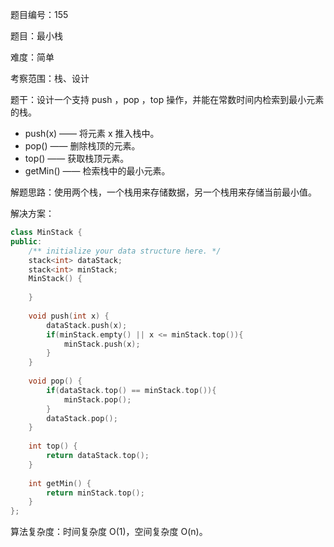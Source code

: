 题目编号：155

题目：最小栈

难度：简单

考察范围：栈、设计

题干：设计一个支持 push ，pop ，top 操作，并能在常数时间内检索到最小元素的栈。

- push(x) —— 将元素 x 推入栈中。
- pop() —— 删除栈顶的元素。
- top() —— 获取栈顶元素。
- getMin() —— 检索栈中的最小元素。

解题思路：使用两个栈，一个栈用来存储数据，另一个栈用来存储当前最小值。

解决方案：

```cpp
class MinStack {
public:
    /** initialize your data structure here. */
    stack<int> dataStack;
    stack<int> minStack;
    MinStack() {
        
    }
    
    void push(int x) {
        dataStack.push(x);
        if(minStack.empty() || x <= minStack.top()){
            minStack.push(x);
        }
    }
    
    void pop() {
        if(dataStack.top() == minStack.top()){
            minStack.pop();
        }
        dataStack.pop();
    }
    
    int top() {
        return dataStack.top();
    }
    
    int getMin() {
        return minStack.top();
    }
};
```

算法复杂度：时间复杂度 O(1)，空间复杂度 O(n)。